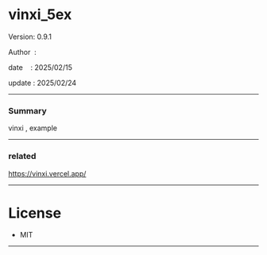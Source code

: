 ﻿# vinxi_5ex

 Version: 0.9.1

 Author  : 

 date    : 2025/02/15 

 update  : 2025/02/24  

***
### Summary

vinxi , example

***
### related

https://vinxi.vercel.app/


***
# License

* MIT

***

